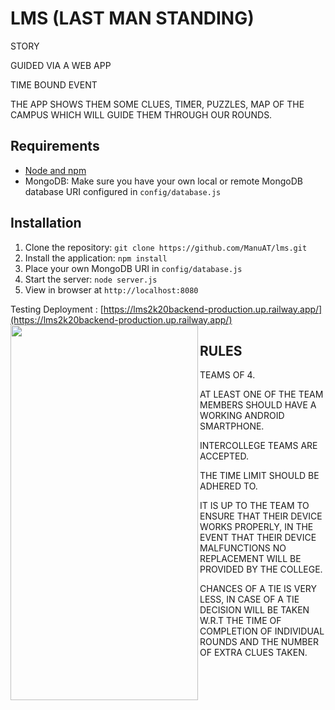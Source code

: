 # LMS (LAST MAN STANDING)

STORY

GUIDED VIA A WEB APP

TIME BOUND EVENT

THE APP SHOWS THEM SOME CLUES, TIMER, PUZZLES, MAP OF THE CAMPUS WHICH WILL GUIDE THEM THROUGH OUR ROUNDS.


## Requirements

- [Node and npm](http://nodejs.org)
- MongoDB: Make sure you have your own local or remote MongoDB database URI configured in `config/database.js`

## Installation

1. Clone the repository: `git clone https://github.com/ManuAT/lms.git`
2. Install the application: `npm install`
3. Place your own MongoDB URI in `config/database.js`
3. Start the server: `node server.js`
4. View in browser at `http://localhost:8080`

Testing Deployment : [https://lms2k20backend-production.up.railway.app/](https://lms2k20backend-production.up.railway.app/)
<img src="https://user-images.githubusercontent.com/38802051/227913422-36725c6f-1021-4d98-8945-dd265407c2f5.png" align="left" height="600px" width="300px" >
<!-- ![image](https://user-images.githubusercontent.com/38802051/227913422-36725c6f-1021-4d98-8945-dd265407c2f5.png) -->


## RULES

TEAMS OF 4.

AT LEAST ONE OF THE TEAM MEMBERS SHOULD HAVE A WORKING  ANDROID SMARTPHONE.

INTERCOLLEGE TEAMS ARE ACCEPTED.

THE TIME LIMIT SHOULD BE ADHERED TO.

IT IS UP TO THE TEAM TO ENSURE THAT THEIR DEVICE WORKS PROPERLY, IN THE EVENT THAT THEIR DEVICE MALFUNCTIONS NO REPLACEMENT WILL BE PROVIDED BY THE COLLEGE.

CHANCES OF A TIE IS VERY LESS, IN CASE OF A TIE DECISION WILL BE TAKEN W.R.T THE TIME OF COMPLETION OF INDIVIDUAL ROUNDS AND THE NUMBER OF EXTRA CLUES TAKEN.
